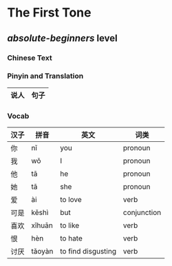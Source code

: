# The First Tone
## *absolute-beginners* level

### Chinese Text


### Pinyin and Translation
|说人|句子|
|----|----|
### Vocab
|汉子|拼音|英文|词类|
|----|----|----|----|
|你|nǐ|you|pronoun|
|我|wǒ|I|pronoun|
|他|tā|he|pronoun|
|她|tā|she|pronoun|
|爱|ài|to love|verb|
|可是|kěshì|but|conjunction|
|喜欢|xǐhuān|to like|verb|
|恨|hèn|to hate|verb|
|讨厌|tǎoyàn|to find disgusting|verb|
